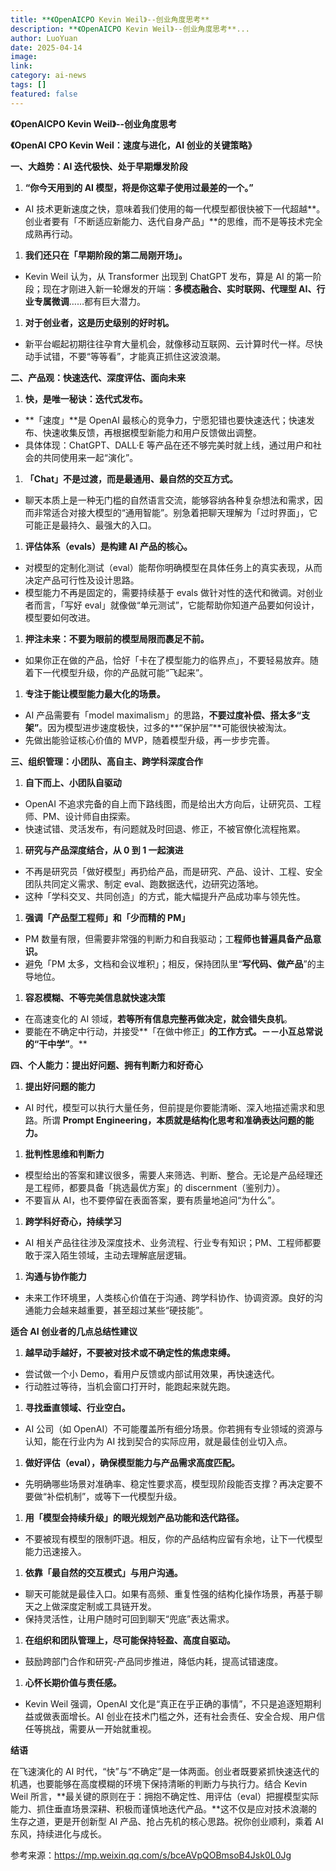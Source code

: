 ```yaml
---
title: **《OpenAICPO Kevin Weil》--创业角度思考**
description: **《OpenAICPO Kevin Weil》--创业角度思考**...
author: LuoYuan
date: 2025-04-14
image: 
link: 
category: ai-news
tags: []
featured: false
---
```

**《OpenAICPO Kevin Weil》--创业角度思考**

**《OpenAI CPO Kevin Weil：速度与进化，AI 创业的关键策略》**

**一、大趋势：AI 迭代极快、处于早期爆发阶段**

1. **“你今天用到的 AI 模型，将是你这辈子使用过最差的一个。”**

- AI 技术更新速度之快，意味着我们使用的每一代模型都很快被下一代超越**。创业者要有「不断适应新能力、迭代自身产品」**的思维，而不是等技术完全成熟再行动。

1. **我们还只在「早期阶段的第二局刚开场」。**

- Kevin Weil 认为，从 Transformer 出现到 ChatGPT 发布，算是 AI 的第一阶段；现在才刚进入新一轮爆发的开端：**多模态融合、实时联网、代理型 AI、行业专属微调**……都有巨大潜力。

1. **对于创业者，这是历史级别的好时机。**

- 新平台崛起初期往往孕育大量机会，就像移动互联网、云计算时代一样。尽快动手试错，不要“等等看”，才能真正抓住这波浪潮。



**二、产品观：快速迭代、深度评估、面向未来**

1. **快，是唯一秘诀：迭代式发布。**

- **「速度」**是 OpenAI 最核心的竞争力，宁愿犯错也要快速迭代；快速发布、快速收集反馈，再根据模型新能力和用户反馈做出调整。
- 具体体现：ChatGPT、DALL·E 等产品在还不够完美时就上线，通过用户和社会的共同使用来一起“演化”。

1. **「Chat」不是过渡，而是最通用、最自然的交互方式。**

- 聊天本质上是一种无门槛的自然语言交流，能够容纳各种复杂想法和需求，因而非常适合对接大模型的“通用智能”。别急着把聊天理解为「过时界面」，它可能正是最持久、最强大的入口。

1. **评估体系（evals）是构建 AI 产品的核心。**

- 对模型的定制化测试（eval）能帮你明确模型在具体任务上的真实表现，从而决定产品可行性及设计思路。
- 模型能力不再是固定的，需要持续基于 evals 做针对性的迭代和微调。对创业者而言，「写好 eval」就像做“单元测试”，它能帮助你知道产品要如何设计，模型要如何改进。

1. **押注未来：不要为眼前的模型局限而裹足不前。**

- 如果你正在做的产品，恰好「卡在了模型能力的临界点」，不要轻易放弃。随着下一代模型升级，你的产品就可能“飞起来”。

1. **专注于能让模型能力最大化的场景。**

- AI 产品需要有「model maximalism」的思路，**不要过度补偿、搭太多“支架”**。因为模型进步速度极快，过多的**“保护层”**可能很快被淘汰。
- 先做出能验证核心价值的 MVP，随着模型升级，再一步步完善。



**三、组织管理：小团队、高自主、跨学科深度合作**

1. **自下而上、小团队自驱动**

- OpenAI 不追求完备的自上而下路线图，而是给出大方向后，让研究员、工程师、PM、设计师自由探索。
- 快速试错、灵活发布，有问题就及时回退、修正，不被官僚化流程拖累。

1. **研究与产品深度结合，从 0 到 1 一起演进**

- 不再是研究员「做好模型」再扔给产品，而是研究、产品、设计、工程、安全团队共同定义需求、制定 eval、跑数据迭代，边研究边落地。
- 这种「学科交叉、共同创造」的方式，能大幅提升产品成功率与领先性。

1. **强调「产品型工程师」和「少而精的 PM」**

- PM 数量有限，但需要非常强的判断力和自我驱动；工**程师也普遍具备产品意识。**
- 避免「PM 太多，文档和会议堆积」；相反，保持团队里“**写代码、做产品**”的主导地位。

1. **容忍模糊、不等完美信息就快速决策**

- 在高速变化的 AI 领域，**若等所有信息完整再做决定，就会错失良机**。
- 要能在不确定中行动，并接受**「在做中修正」**的工作方式。－－小互总常说的“干中学”**。**



**四、个人能力：提出好问题、拥有判断力和好奇心**

1. **提出好问题的能力**

- AI 时代，模型可以执行大量任务，但前提是你要能清晰、深入地描述需求和思路。所谓 **Prompt Engineering，本质就是结构化思考和准确表达问题的能力。**

1. **批判性思维和判断力**

- 模型给出的答案和建议很多，需要人来筛选、判断、整合。无论是产品经理还是工程师，都要具备「挑选最优方案」的 discernment（鉴别力）。
- 不要盲从 AI，也不要停留在表面答案，要有质量地追问“为什么”。

1. **跨学科好奇心，持续学习**

- AI 相关产品往往涉及深度技术、业务流程、行业专有知识；PM、工程师都要敢于深入陌生领域，主动去理解底层逻辑。

1. **沟通与协作能力**

- 未来工作环境里，人类核心价值在于沟通、跨学科协作、协调资源。良好的沟通能力会越来越重要，甚至超过某些“硬技能”。



**适合 AI 创业者的几点总结性建议**

1. **越早动手越好，不要被对技术或不确定性的焦虑束缚。**

- 尝试做一个小 Demo，看用户反馈或内部试用效果，再快速迭代。
- 行动胜过等待，当机会窗口打开时，能跑起来就先跑。

1. **寻找垂直领域、行业空白。**

- AI 公司（如 OpenAI）不可能覆盖所有细分场景。你若拥有专业领域的资源与认知，能在行业内为 AI 找到契合的实际应用，就是最佳创业切入点。

1. **做好评估（eval），确保模型能力与产品需求高度匹配。**

- 先明确哪些场景对准确率、稳定性要求高，模型现阶段能否支撑？再决定要不要做“补偿机制”，或等下一代模型升级。

1. **用「模型会持续升级」的眼光规划产品功能和迭代路径。**

- 不要被现有模型的限制吓退。相反，你的产品结构应留有余地，让下一代模型能力迅速接入。

1. **依靠「最自然的交互模式」与用户沟通。**

- 聊天可能就是最佳入口。如果有高频、重复性强的结构化操作场景，再基于聊天之上做深度定制或工具链开发。
- 保持灵活性，让用户随时可回到聊天“兜底”表达需求。

1. **在组织和团队管理上，尽可能保持轻盈、高度自驱动。**

- 鼓励跨部门合作和研究-产品同步推进，降低内耗，提高试错速度。

1. **心怀长期价值与责任感。**

- Kevin Weil 强调，OpenAI 文化是“真正在乎正确的事情”，不只是追逐短期利益或做表面增长。AI 创业在技术门槛之外，还有社会责任、安全合规、用户信任等挑战，需要从一开始就重视。



**结语**

在飞速演化的 AI 时代，“快”与“不确定”是一体两面。创业者既要紧抓快速迭代的机遇，也要能够在高度模糊的环境下保持清晰的判断力与执行力。结合 Kevin Weil 所言，**最关键的原则在于：拥抱不确定性、用评估（eval）把握模型实际能力、抓住垂直场景深耕、积极而谨慎地迭代产品。**这不仅是应对技术浪潮的生存之道，更是开创新型 AI 产品、抢占先机的核心思路。祝你创业顺利，乘着 AI 东风，持续进化与成长。

参考来源：https://mp.weixin.qq.com/s/bceAVpQOBmsoB4Jsk0L0Jg